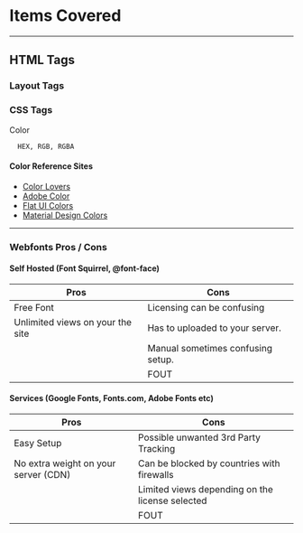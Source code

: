 
# Items Covered

---

## HTML Tags

### Layout Tags

### CSS Tags

Color

```
  HEX, RGB, RGBA
```

#### Color Reference Sites

* [Color Lovers](https://www.colourlovers.com)
* [Adobe Color](https://color.adobe.com/create)
* [Flat UI Colors](https://flatuicolors.com/)
* [Material Design Colors](https://www.materialui.co/colors)




---


### Webfonts Pros / Cons

#### Self Hosted (Font Squirrel, @font-face)

Pros | Cons
--- | ---
Free Font | Licensing can be confusing
Unlimited views on your the site | Has to uploaded to your server.
&nbsp; | Manual sometimes confusing setup.
&nbsp; | FOUT


#### Services (Google Fonts, Fonts.com, Adobe Fonts etc)

Pros | Cons
--- | ---
Easy Setup | Possible unwanted 3rd Party Tracking
No extra weight on your server (CDN) | Can be blocked by countries with firewalls
&nbsp; | Limited views depending on the license selected
&nbsp; | FOUT
